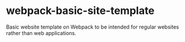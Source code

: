 # webpack-basic-site-template
Basic website template on Webpack to be intended for regular websites rather than web applications.
